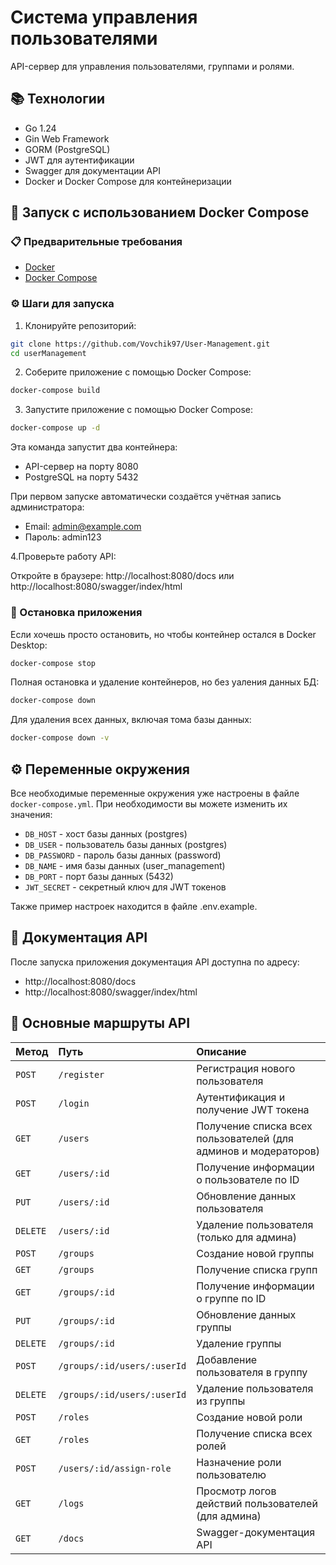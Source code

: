 # Система управления пользователями

API-сервер для управления пользователями, группами и ролями.

## 📚 Технологии

- Go 1.24
- Gin Web Framework
- GORM (PostgreSQL)
- JWT для аутентификации
- Swagger для документации API
- Docker и Docker Compose для контейнеризации

## 🚀 Запуск с использованием Docker Compose

### 📋 Предварительные требования

- [Docker](https://www.docker.com/get-docker/)
- [Docker Compose](https://docs.docker.com/compose/install/)

### ⚙️ Шаги для запуска

1. Клонируйте репозиторий:

```bash
git clone https://github.com/Vovchik97/User-Management.git
cd userManagement
```

2. Соберите приложение с помощью Docker Compose:
```bash
docker-compose build
```

3. Запустите приложение с помощью Docker Compose:

```bash
docker-compose up -d
```

Эта команда запустит два контейнера:
- API-сервер на порту 8080
- PostgreSQL на порту 5432

При первом запуске автоматически создаётся учётная запись администратора:
- Email: admin@example.com
- Пароль: admin123

4.Проверьте работу API:

Откройте в браузере: http://localhost:8080/docs или http://localhost:8080/swagger/index/html

### 🛑 Остановка приложения

Если хочешь просто остановить, но чтобы контейнер остался в Docker Desktop:

```bash
docker-compose stop
```

Полная остановка и удаление контейнеров, но без уаления данных БД:

```bash
docker-compose down
```

Для удаления всех данных, включая тома базы данных:

```bash
docker-compose down -v
```

## ⚙️ Переменные окружения

Все необходимые переменные окружения уже настроены в файле `docker-compose.yml`. При необходимости вы можете изменить их значения:

- `DB_HOST` - хост базы данных (postgres)
- `DB_USER` - пользователь базы данных (postgres)
- `DB_PASSWORD` - пароль базы данных (password)
- `DB_NAME` - имя базы данных (user_management)
- `DB_PORT` - порт базы данных (5432)
- `JWT_SECRET` - секретный ключ для JWT токенов

Также пример настроек находится в файле .env.example.

## 📖 Документация API

После запуска приложения документация API доступна по адресу:
- http://localhost:8080/docs
- http://localhost:8080/swagger/index/html

## 📡 Основные маршруты API

| Метод | Путь | Описание |
|:------|:-----|:---------|
| `POST` | `/register` | Регистрация нового пользователя |
| `POST` | `/login` | Аутентификация и получение JWT токена |
| `GET` | `/users` | Получение списка всех пользователей (для админов и модераторов) |
| `GET` | `/users/:id` | Получение информации о пользователе по ID |
| `PUT` | `/users/:id` | Обновление данных пользователя |
| `DELETE` | `/users/:id` | Удаление пользователя (только для админа) |
| `POST` | `/groups` | Создание новой группы |
| `GET` | `/groups` | Получение списка групп |
| `GET` | `/groups/:id` | Получение информации о группе по ID |
| `PUT` | `/groups/:id` | Обновление данных группы |
| `DELETE` | `/groups/:id` | Удаление группы |
| `POST` | `/groups/:id/users/:userId` | Добавление пользователя в группу |
| `DELETE` | `/groups/:id/users/:userId` | Удаление пользователя из группы |
| `POST` | `/roles` | Создание новой роли |
| `GET` | `/roles` | Получение списка всех ролей |
| `POST` | `/users/:id/assign-role` | Назначение роли пользователю |
| `GET` | `/logs` | Просмотр логов действий пользователей (для админа) |
| `GET` | `/docs` | Swagger-документация API |